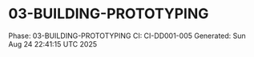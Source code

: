 # 03-BUILDING-PROTOTYPING
Phase: 03-BUILDING-PROTOTYPING
CI: CI-DD001-005
Generated: Sun Aug 24 22:41:15 UTC 2025
